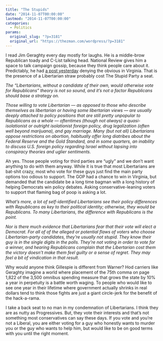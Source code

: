 ```yaml
---
title: "The Stupids"
date: "2014-11-07T00:00:00"
lastmod: "2014-11-07T00:00:00"
categories:
  - Politics
params:
  original_slug: "?p=3181"
  original_url: "https://thezman.com/wordpress/?p=3181"
---
```


I read Jim Geraghty every day mostly for laughs. He is a middle-brow
Republican toady and C-List talking head. National Review gives him a
space to talk campaign gossip, because they think people care about it.
Predictably, he had <a
href="http://www.nationalreview.com/campaign-spot/392235/gops-limited-ability-win-over-those-who-vote-libertarian-jim-geraghty#comments"
rel="noopener" target="_blank">a post yesterday</a> denying the obvious
in Virginia. That is the presence of a Libertarian straw probably cost
The Stupid Party a seat.

*The “Libertarians, without a candidate of their own, would otherwise
vote for Republicans” theory is not so sound, and it’s not a factor
Republicans should base a strategy on.*

*Those willing to vote Libertarian — as opposed to those who describe
themselves as libertarian or having some libertarian views — are usually
deeply attached to policy positions that are still pretty unpopular to
Republicans as a whole — oftentimes (though not always) a
quasi-isolationist or outright isolationist foreign policy, drug
legalization (often well beyond marijuana), and gay marriage. Many (but
not all) Libertarians oppose restrictions on abortion, habitually offer
long diatribes about the Federal Reserve and the Gold Standard, and in
some quarters, an inability to discuss U.S. foreign policy regarding
Israel without lapsing into conspiracy theories and uglier sentiments.*

Ah yes. Those people voting for third parties are “ugly” and we don’t
want anything to do with them anyway. While it is true that most
Libertarians are bat-shit crazy, most who vote for these guys just find
the main party options too odious to support. The GOP had a chance to
win in Virginia, but demanded that the candidate be a long time bagman
with a long history of helping Democrats win policy debates. Asking
conservative-leaning voters to support that flaming bag of poop is
asking a lot.

*What’s more, a lot of self-identified Libertarians see their policy
differences with Republicans as key to their political identity;
otherwise, they would be Republicans. To many Libertarians, the
difference with Republicans is the point.*

*Nor is there much evidence that Libertarians fear that their vote will
elect a Democrat. For all of of the alleged or potential flaws of voters
who choose Libertarian-party candidates, they’re usually not stupid.
They know their guy is in the single digits in the polls. They’re not
voting in order to vote for a winner, and hearing Republicans complain
that the Libertarian cost them the victory doesn’t make them feel guilty
or a sense of regret. They may feel a bit of vindication in that
result.*

Why would anyone think Gillespie is different from Warner? Hod carriers
like Geraghty imagine a world where placement of the 75th comma on page
1,822 of the 3,500 omnibus spending measure that grows the state by 10%
a year in perpetuity is a battle worth waging. To people who would like
to see one year in their lifetime where government actually shrinks in
real dollars tend to think those fights are just a giant circle-jerk for
the benefit of the hack-a-rama.

I take a back seat to no man in my condemnation of Libertarians. I think
they are as nutty as Progressives. But, they vote their interests and
that’s not something most conservatives can say these days. If you vote
and you’re not a Liberal, you are either voting for a guy who honestly
wants to murder you or the guy who wants to help him, but would like to
be on good terms with you until the right moment.
